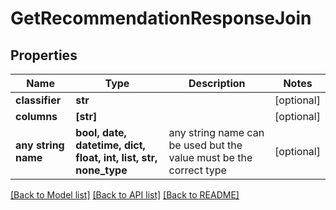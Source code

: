 # GetRecommendationResponseJoin


## Properties
Name | Type | Description | Notes
------------ | ------------- | ------------- | -------------
**classifier** | **str** |  | [optional] 
**columns** | **[str]** |  | [optional] 
**any string name** | **bool, date, datetime, dict, float, int, list, str, none_type** | any string name can be used but the value must be the correct type | [optional]

[[Back to Model list]](../README.md#documentation-for-models) [[Back to API list]](../README.md#documentation-for-api-endpoints) [[Back to README]](../README.md)


